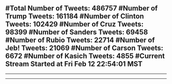 #Total Number of Tweets: 486757 
#Number of Trump Tweets: 161184
#Number of Clinton Tweets: 102429
#Number of Cruz Tweets: 98399
#Number of Sanders Tweets: 69458
#Number of Rubio Tweets: 22714
#Number of Jeb! Tweets: 21069
#Number of Carson Tweets: 6672
#Number of Kasich Tweets: 4855
#Current Stream Started at Fri Feb 12 22:54:01 MST
---
---
---

